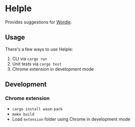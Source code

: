 # Helple

Provides suggestions for [Wordle](https://www.powerlanguage.co.uk/wordle/).

## Usage

There's a few ways to use Helple:

1. CLI via `cargo run`
2. Unit tests via `cargo test`
3. Chrome extension in development mode
## Development

### Chrome extension 

* `cargo install wasm-pack`
* `make build`
* Load `extension` folder using Chrome in development mode